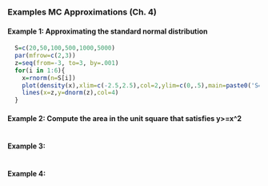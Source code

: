 ### Examples MC Approximations (Ch. 4)


#### Example 1: Approximating the standard normal distribution

```R
  S=c(20,50,100,500,1000,5000)
  par(mfrow=c(2,3))
  z=seq(from=-3, to=3, by=.001)
  for(i in 1:6){
    x=rnorm(n=S[i])
    plot(density(x),xlim=c(-2.5,2.5),col=2,ylim=c(0,.5),main=paste0('S=',S[i]))
    lines(x=z,y=dnorm(z),col=4)
  }
```


#### Example 2: Compute the area in the unit square that satisfies y>=x^2

```R

```

#### Example 3: 

```R

```

#### Example 4: 

```R

```


